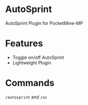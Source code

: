 # AutoSprint
AutoSprint Plugin for PocketMine-MP

# Features
- Toggle on/off AutoSprint
- Lightweight Plugin

# Commands
```/autosprint``` and ```/as```
